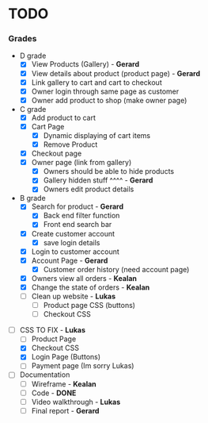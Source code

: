 # TODO
### Grades
- D grade
    - [x] View Products (Gallery) - **Gerard**
    - [x] View details about product (product page) - **Gerard**
    - [x] Link gallery to cart and cart to checkout
    - [x] Owner login through same page as customer
    - [x] Owner add product to shop (make owner page)
- C grade
    - [x] Add product to cart
    - [x] Cart Page
        - [x] Dynamic displaying of cart items
        - [x] Remove Product
    - [x] Checkout page
    - [x] Owner page (link from gallery)
        - [x] Owners should be able to hide products
        - [x] Gallery hidden stuff ^^^^ - **Gerard**
        - [x] Owners edit product details
- B grade
    - [x] Search for product - **Gerard**
        - [x] Back end filter function
        - [x] Front end search bar
    - [x] Create customer account
        - [x] save login details
    - [x] Login to customer account
    - [x] Account Page - **Gerard**
        - [x] Customer order history (need account page)
    - [x] Owners view all orders - **Kealan**
    - [x] Change the state of orders - **Kealan**
    - [ ]  Clean up website - **Lukas**
        - [ ] Product page CSS (buttons)
        - [ ] Checkout CSS
- [ ] CSS TO FIX - **Lukas**
    - [ ] Product Page
    - [x] Checkout CSS
    - [x] Login Page (Buttons)
    - [ ] Payment page (Im sorry Lukas)
- [ ] Documentation
  - [ ] Wireframe - **Kealan**
  - [ ] Code - **DONE**
  - [ ] Video walkthrough - **Lukas**
  - [ ] Final report   - **Gerard**

